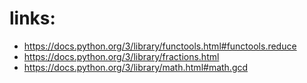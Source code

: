# links:

* https://docs.python.org/3/library/functools.html#functools.reduce
* https://docs.python.org/3/library/fractions.html
* https://docs.python.org/3/library/math.html#math.gcd
